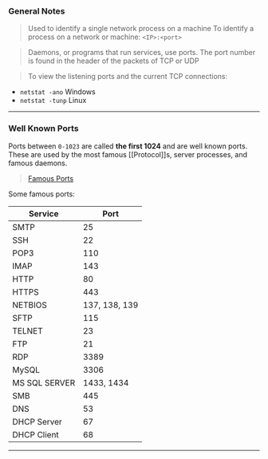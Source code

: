 
### General Notes

> Used to identify a single network process on a machine
> To identify a process on a network or machine: `<IP>:<port>`

> Daemons, or programs that run services, use ports.
> The port number is found in the header of the packets of TCP or UDP

> To view the listening ports and the current TCP connections:
* `netstat -ano` Windows
* `netstat -tunp` Linux

---

### Well Known Ports

Ports between `0-1023` are called **the first 1024** and are well known ports. These are used by the most famous [[Protocol]]s, server processes, and famous daemons.
>[Famous Ports](http://www.iana.org/assignments/service-names-port-numbers/service-names-port-numbers.xhtml)

Some famous ports:

| Service       | Port          |
| ------------- | ------------- |
| SMTP          | 25            |
| SSH           | 22            |
| POP3          | 110           |
| IMAP          | 143           |
| HTTP          | 80            |
| HTTPS         | 443           |
| NETBIOS       | 137, 138, 139 |
| SFTP          | 115           |
| TELNET        | 23            |
| FTP           | 21            |
| RDP           | 3389          |
| MySQL         | 3306          |
| MS SQL SERVER | 1433, 1434    |
| SMB           | 445           |
| DNS           | 53            |
| DHCP Server   | 67            |
| DHCP Client   | 68            |

---
